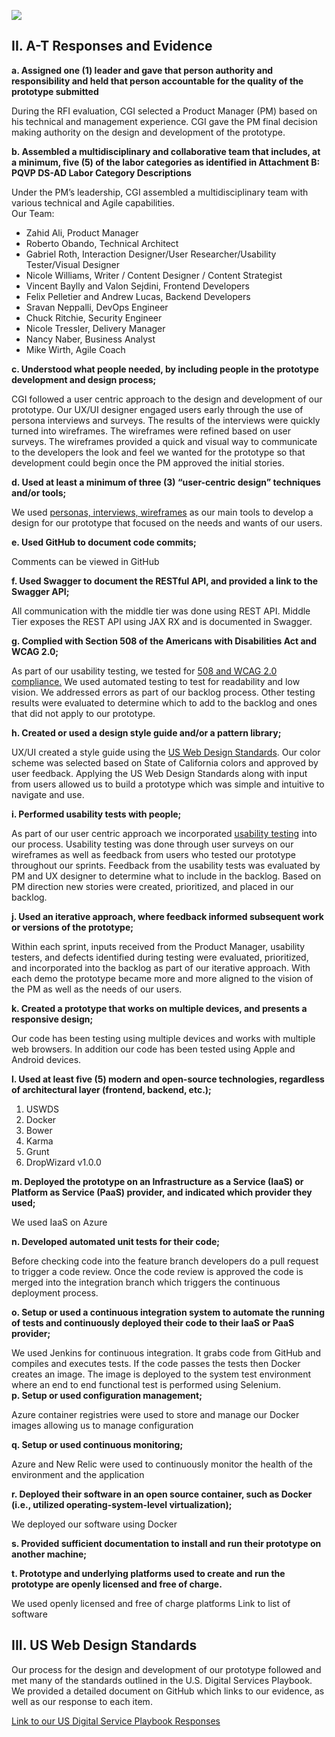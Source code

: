 ![](https://github.com/CGI-Zahid/CGI-POC/blob/README_Evidence/README_Evidence/Graphics/MyCAlerts%20Logo.png)




## II.	A-T Responses and Evidence 

**a.	Assigned one (1) leader and gave that person authority and responsibility and held that person accountable for the quality of the prototype submitted**

During the RFI evaluation, CGI selected a Product Manager (PM) based on his technical and management experience.  CGI gave the PM final decision making authority on the design and development of the prototype. 

**b.	Assembled a multidisciplinary and collaborative team that includes, at a minimum, five (5) of the labor categories as identified in Attachment B: PQVP DS-AD Labor Category Descriptions**

Under the PM’s leadership, CGI assembled a multidisciplinary team with various technical and Agile capabilities.  
Our Team:	

- Zahid Ali, Product Manager
- Roberto Obando, Technical Architect
- Gabriel Roth, Interaction Designer/User Researcher/Usability Tester/Visual Designer
- Nicole Williams, Writer / Content Designer / Content Strategist
- Vincent Baylly and Valon Sejdini, Frontend Developers
- Felix Pelletier and Andrew Lucas, Backend Developers
- Sravan Neppalli, DevOps Engineer
- Chuck Ritchie, Security Engineer
- Nicole Tressler, Delivery Manager
- Nancy Naber, Business Analyst
- Mike Wirth, Agile Coach

**c.	Understood what people needed, by including people in the prototype development and design process;**

CGI followed a user centric approach to the design and development of our prototype.  Our UX/UI designer engaged users early through the use of persona interviews and surveys.  The results of the interviews were quickly turned into wireframes.  The wireframes were refined based on user surveys.  The wireframes provided a quick and visual way to communicate to the developers the look and feel we wanted for the prototype so that development could begin once the PM approved the initial stories.  

**d.	Used at least a minimum of three (3) “user-centric design” techniques and/or tools;**

We used [personas, interviews, wireframes](https://cgisacramento.atlassian.net/wiki/download/attachments/1805131/MyCAlerts_HCDTools-n-Techniques_v2.018017.pdf?api=v2) as our main tools to develop a design for our prototype that focused on the needs and wants of our users.

**e.	Used GitHub to document code commits;**

Comments can be viewed in GitHub

**f.	Used Swagger to document the RESTful API, and provided a link to the Swagger API;**

All communication with the middle tier was done using REST API.  Middle Tier exposes the REST API using JAX RX and is documented in Swagger.  

**g.	Complied with Section 508 of the Americans with Disabilities Act and WCAG 2.0;**

As part of our usability testing, we tested for [508 and WCAG 2.0 compliance.](https://github.com/CGI-Zahid/CGI-POC/tree/integration/README_Evidence/UI-UX/Usability%20Testing/508%20Compliance)  We used automated testing to test for readability and low vision.  We addressed errors as part of our backlog process.  Other testing results were evaluated to determine which to add to the backlog and ones that did not apply to our prototype.

**h.	Created or used a design style guide and/or a pattern library;**

UX/UI created a style guide using the [US Web Design Standards](https://standards.usa.gov/).  Our color scheme was selected based on State of California colors and approved by user feedback.  Applying the US Web Design Standards along with input from users allowed us to build a prototype which was simple and intuitive to navigate and use. 

**i.	Performed usability tests with people;**

As part of our user centric approach we incorporated [usability testing](https://github.com/CGI-Zahid/CGI-POC/tree/integration/README_Evidence/UI-UX/Usability%20Testing) into our process.  Usability testing was done through user surveys on our wireframes as well as feedback from users who tested our prototype throughout our sprints.  Feedback from the usability tests was evaluated by PM and UX designer to determine what to include in the backlog.  Based on PM direction new stories were created, prioritized, and placed in our backlog. 

**j.	Used an iterative approach, where feedback informed subsequent work or versions of the prototype;**

Within each sprint, inputs received from the Product Manager, usability testers, and defects identified during testing were evaluated, prioritized, and incorporated into the backlog as part of our iterative approach.  With each demo the prototype became more and more aligned to the vision of the PM as well as the needs of our users.

**k.	Created a prototype that works on multiple devices, and presents a responsive design;**

Our code has been testing using multiple devices and works with multiple web browsers.  In addition our code has been tested using Apple and Android devices.

**l.	Used at least five (5) modern and open-source technologies, regardless of architectural layer (frontend, backend, etc.);**

1.	USWDS
2.	Docker
3.	Bower
4.	Karma
5.	Grunt
6.	DropWizard v1.0.0

**m.	Deployed the prototype on an Infrastructure as a Service (IaaS) or Platform as Service (PaaS) provider, and indicated which provider they used;**

We used IaaS on Azure

**n.	Developed automated unit tests for their code;**
 
Before checking code into the feature branch developers do a pull request to trigger a code review.  Once the code review is approved the code is merged into the integration branch which triggers the continuous deployment process.  

**o.	Setup or used a continuous integration system to automate the running of tests and continuously deployed their code to their IaaS or PaaS provider;**

We used Jenkins for continuous integration.  It grabs code from GitHub and compiles and executes tests.  If the code passes the tests then Docker creates an image.  The image is deployed to the system test environment where an end to end functional test is performed using Selenium.  
**p.	Setup or used configuration management;**

Azure container registries were used to store and manage our Docker images allowing us to manage configuration

**q.	Setup or used continuous monitoring;**

Azure and New Relic were used to continuously monitor the health of the environment and the application

**r.	Deployed their software in an open source container, such as Docker (i.e., utilized operating-system-level virtualization);**

We deployed our software using Docker

**s.	Provided sufficient documentation to install and run their prototype on another machine;**

**t.	Prototype and underlying platforms used to create and run the prototype are openly licensed and free of charge.**

We used openly licensed and free of charge platforms
Link to list of software

## III.	US Web Design Standards 
Our process for the design and development of our prototype followed and met many of the standards outlined in the U.S. Digital Services Playbook.  We provided a detailed document on GitHub which links to our evidence, as well as our response to each item.

[Link to our US Digital Service Playbook Responses ](https://github.com/CGI-Zahid/CGI-POC/blob/integration/README_Evidence/US%20Digital%20Playbook%20Checklist.xlsx)




